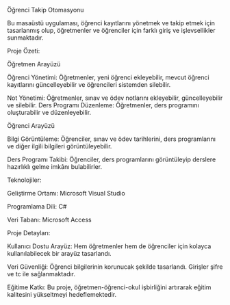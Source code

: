 Öğrenci Takip Otomasyonu

Bu masaüstü uygulaması, öğrenci kayıtlarını yönetmek ve takip etmek için tasarlanmış olup, öğretmenler ve öğrenciler için farklı giriş ve işlevsellikler sunmaktadır. 

Proje Özeti:

Öğretmen Arayüzü

Öğrenci Yönetimi:
Öğretmenler, yeni öğrenci ekleyebilir, mevcut öğrenci kayıtlarını güncelleyebilir ve öğrencileri sistemden silebilir.

Not Yönetimi:
Öğretmenler, sınav ve ödev notlarını ekleyebilir, güncelleyebilir ve silebilir.
Ders Programı Düzenleme: 
Öğretmenler, ders programını oluşturabilir ve düzenleyebilir.

Öğrenci Arayüzü

Bilgi Görüntüleme: Öğrenciler, sınav ve ödev tarihlerini, ders programlarını ve diğer ilgili bilgileri görüntüleyebilir.

Ders Programı Takibi:
Öğrenciler, ders programlarını görüntüleyip derslere hazırlıklı gelme imkânı bulabilirler.

Teknolojiler:

Geliştirme Ortamı: Microsoft Visual Studio

Programlama Dili: C#

Veri Tabanı: Microsoft Access

Proje Detayları:

Kullanıcı Dostu Arayüz: Hem öğretmenler hem de öğrenciler için kolayca kullanılabilecek bir arayüz tasarlandı.

Veri Güvenliği: Öğrenci bilgilerinin korunucak şekilde tasarlandı. Girişler şifre ve tc ile sağlanmaktadır.

Eğitime Katkı: Bu proje, öğretmen-öğrenci-okul işbirliğini artırarak eğitim kalitesini yükseltmeyi hedeflemektedir.
